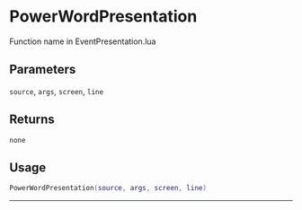 # PowerWordPresentation
Function name in EventPresentation.lua
## Parameters
`source`, `args`, `screen`, `line`
## Returns
`none`
## Usage
```lua
PowerWordPresentation(source, args, screen, line)
```
---
